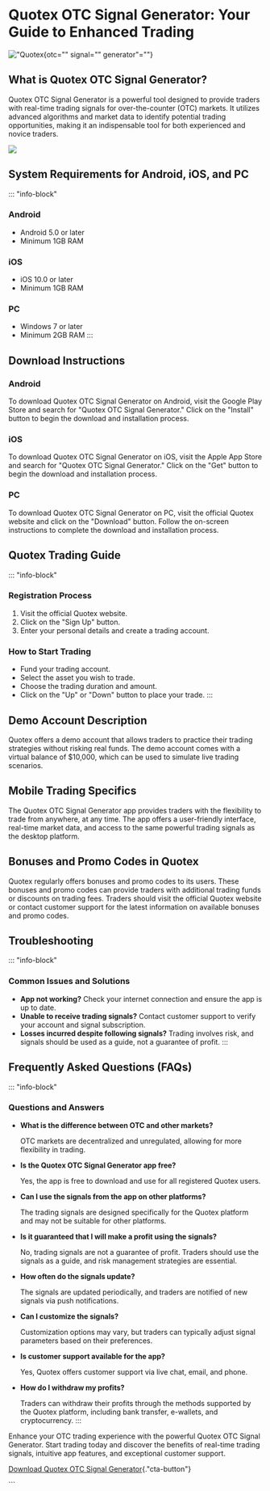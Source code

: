 # Quotex OTC Signal Generator: Your Guide to Enhanced Trading

!["Quotex](\%22quotex-otc-signal-generator.png\%22){otc="" signal=""
generator"=""}

## What is Quotex OTC Signal Generator?

Quotex OTC Signal Generator is a powerful tool designed to provide
traders with real-time trading signals for over-the-counter (OTC)
markets. It utilizes advanced algorithms and market data to identify
potential trading opportunities, making it an indispensable tool for
both experienced and novice traders.

[![](https://static.quotex.io/files/4_en/300_250.jpg)](https://traff.sbs/brokerqxlid)

## System Requirements for Android, iOS, and PC

::: \"info-block\"
### Android

-   Android 5.0 or later
-   Minimum 1GB RAM

### iOS

-   iOS 10.0 or later
-   Minimum 1GB RAM

### PC

-   Windows 7 or later
-   Minimum 2GB RAM
:::

## Download Instructions

### Android

To download Quotex OTC Signal Generator on Android, visit the Google
Play Store and search for "Quotex OTC Signal Generator." Click on
the "Install" button to begin the download and installation
process.

### iOS

To download Quotex OTC Signal Generator on iOS, visit the Apple App
Store and search for "Quotex OTC Signal Generator." Click on the
"Get" button to begin the download and installation process.

### PC

To download Quotex OTC Signal Generator on PC, visit the official Quotex
website and click on the "Download" button. Follow the on-screen
instructions to complete the download and installation process.

## Quotex Trading Guide

::: \"info-block\"
### Registration Process

1.  Visit the official Quotex website.
2.  Click on the "Sign Up" button.
3.  Enter your personal details and create a trading account.

### How to Start Trading

-   Fund your trading account.
-   Select the asset you wish to trade.
-   Choose the trading duration and amount.
-   Click on the "Up" or "Down" button to place your trade.
:::

## Demo Account Description

Quotex offers a demo account that allows traders to practice their
trading strategies without risking real funds. The demo account comes
with a virtual balance of \$10,000, which can be used to simulate live
trading scenarios.

## Mobile Trading Specifics

The Quotex OTC Signal Generator app provides traders with the
flexibility to trade from anywhere, at any time. The app offers a
user-friendly interface, real-time market data, and access to the same
powerful trading signals as the desktop platform.

## Bonuses and Promo Codes in Quotex

Quotex regularly offers bonuses and promo codes to its users. These
bonuses and promo codes can provide traders with additional trading
funds or discounts on trading fees. Traders should visit the official
Quotex website or contact customer support for the latest information on
available bonuses and promo codes.

## Troubleshooting

::: \"info-block\"
### Common Issues and Solutions

-   **App not working?** Check your internet connection and ensure the
    app is up to date.
-   **Unable to receive trading signals?** Contact customer support to
    verify your account and signal subscription.
-   **Losses incurred despite following signals?** Trading involves
    risk, and signals should be used as a guide, not a guarantee of
    profit.
:::

## Frequently Asked Questions (FAQs)

::: \"info-block\"
### Questions and Answers

-   **What is the difference between OTC and other markets?**

    OTC markets are decentralized and unregulated, allowing for more
    flexibility in trading.

-   **Is the Quotex OTC Signal Generator app free?**

    Yes, the app is free to download and use for all registered Quotex
    users.

-   **Can I use the signals from the app on other platforms?**

    The trading signals are designed specifically for the Quotex
    platform and may not be suitable for other platforms.

-   **Is it guaranteed that I will make a profit using the signals?**

    No, trading signals are not a guarantee of profit. Traders should
    use the signals as a guide, and risk management strategies are
    essential.

-   **How often do the signals update?**

    The signals are updated periodically, and traders are notified of
    new signals via push notifications.

-   **Can I customize the signals?**

    Customization options may vary, but traders can typically adjust
    signal parameters based on their preferences.

-   **Is customer support available for the app?**

    Yes, Quotex offers customer support via live chat, email, and phone.

-   **How do I withdraw my profits?**

    Traders can withdraw their profits through the methods supported by
    the Quotex platform, including bank transfer, e-wallets, and
    cryptocurrency.
:::

Enhance your OTC trading experience with the powerful Quotex OTC Signal
Generator. Start trading today and discover the benefits of real-time
trading signals, intuitive app features, and exceptional customer
support.

[Download Quotex OTC Signal
Generator](\%22https://traff.sbs/brokerqxlid\%22){."cta-button"}

\`\`\`

